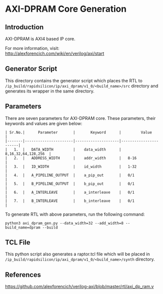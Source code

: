 # AXI-DPRAM Core Generation 
## Introduction

AXI-DPRAM is AXI4 based IP core.

For more information, visit: http://alexforencich.com/wiki/en/verilog/axi/start

## Generator Script
This directory contains the generator script which places the RTL to `/ip_build/rapidsilicon/ip/axi_dpram/v1_0/<build_name>/src` directory and generates its wrapper in the same directory. 

## Parameters
There are seven parameters for AXI-DPRAM core. These parameters, their keywords and values are given below:

    | Sr.No.|      Parameter       |       Keyword      |         Value         |
    |-------|----------------------|--------------------|-----------------------|
    |   1.  |   DATA_WIDTH         |    data_width      |   8,16,32,64,128,256  |
    |   2.  |   ADDRESS_WIDTH      |    addr_width      |   8-16                |
    |   3.  |   ID_WIDTH           |    id_width        |   1-32                |
    |   4.  |   A_PIPELINE_OUTPUT  |    a_pip_out       |   0/1                 |
    |   5.  |   B_PIPELINE_OUTPUT  |    b_pip_out       |   0/1                 |
    |   6.  |   A_INTERLEAVE       |    a_interleave    |   0/1                 |
    |   7.  |   B_INTERLEAVE       |    b_interleave    |   0/1                 |


To generate RTL with above parameters, run the following command:
```
python3 axi_dpram_gen.py --data_width=32 --add_width=8 --build_name=dpram --build
```

## TCL File

This python script also generates a raptor.tcl file which will be placed in `/ip_build/rapidsilicon/ip/axi_dpram/v1_0/<build_name>/synth` directory.


## References

https://github.com/alexforencich/verilog-axi/blob/master/rtl/axi_dp_ram.v